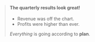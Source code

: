 > #### The quarterly results look great!
>
> - Revenue was off the chart.
> - Profits were higher than ever.
>
>  *Everything* is going according to **plan**.